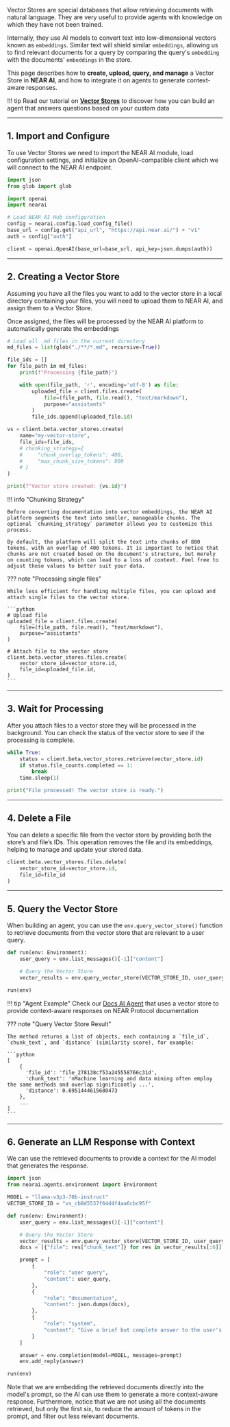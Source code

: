 Vector Stores are special databases that allow retrieving documents with natural language. They are very useful to provide agents with knowledge on which they have not been trained.

Internally, they use AI models to convert text into low-dimensional vectors known as `embeddings`. Similar text will shield similar `embeddings`, allowing us to find relevant documents for a query by comparing the query's `embedding` with the documents' `embeddings` in the store.

This page describes how to **create, upload, query, and manage** a Vector Store in **NEAR AI**, and how to integrate it on agents to generate context-aware responses.

!!! tip
    Read our tutorial on [**Vector Stores**](../tutorials/rag/introduction.md) to discover how you can build an agent that answers questions based on your custom data

---


## 1. Import and Configure

To use Vector Stores we need to import the NEAR AI module, load configuration settings, and initialize an OpenAI-compatible client which we will connect to the NEAR AI endpoint.

```py
import json
from glob import glob

import openai
import nearai

# Load NEAR AI Hub configuration
config = nearai.config.load_config_file()
base_url = config.get("api_url", "https://api.near.ai/") + "v1"
auth = config["auth"]

client = openai.OpenAI(base_url=base_url, api_key=json.dumps(auth))
```

---

## 2. Creating a Vector Store

Assuming you have all the files you want to add to the vector store in a local directory containing your files, you will need to upload them to NEAR AI, and assign them to a Vector Store.

Once assigned, the files will be processed by the NEAR AI platform to automatically generate the embeddings 

```python
# Load all .md files in the current directory
md_files = list(glob("./**/*.md", recursive=True))

file_ids = []
for file_path in md_files:
    print(f"Processing {file_path}")

    with open(file_path, 'r', encoding='utf-8') as file:
        uploaded_file = client.files.create(
            file=(file_path, file.read(), "text/markdown"),
            purpose="assistants"
        )
        file_ids.append(uploaded_file.id)

vs = client.beta.vector_stores.create(
    name="my-vector-store",
    file_ids=file_ids,
    # chunking_strategy={
    #     "chunk_overlap_tokens": 400,
    #     "max_chunk_size_tokens": 800
    # }
)

print(f"Vector store created: {vs.id}")
```

!!! info "Chunking Strategy"

    Before converting documentation into vector embeddings, the NEAR AI platform segments the text into smaller, manageable chunks. The optional `chunking_strategy` parameter allows you to customize this process.

    By default, the platform will split the text into chunks of 800 tokens, with an overlap of 400 tokens. It is important to notice that chunks are not created based on the document's structure, but merely on counting tokens, which can lead to a loss of context. Feel free to adjust these values to better suit your data.

??? note "Processing single files"

    While less efficient for handling multiple files, you can upload and attach single files to the vector store.

    ```python
    # Upload file
    uploaded_file = client.files.create(
        file=(file_path, file.read(), "text/markdown"),
        purpose="assistants"
    )

    # Attach file to the vector store
    client.beta.vector_stores.files.create(
        vector_store_id=vector_store.id,
        file_id=uploaded_file.id,
    )
    ```

---

## 3. Wait for Processing

After you attach files to a vector store they will be processed in the background. You can check the status of the vector store to see if the processing is complete.

```python
while True:
    status = client.beta.vector_stores.retrieve(vector_store.id)
    if status.file_counts.completed == 1:
        break
    time.sleep(1)

print("File processed! The vector store is ready.")
```

---

## 4. Delete a File

You can delete a specific file from the vector store by providing both the store’s and file’s IDs. This operation removes the file and its embeddings, helping to manage and update your stored data.

```python
client.beta.vector_stores.files.delete(
    vector_store_id=vector_store.id,
    file_id=file_id
)
```

---

## 5. Query the Vector Store

When building an agent, you can use the `env.query_vector_store()` function to retrieve documents from the vector store that are relevant to a user query.

```py title="agent.py"
def run(env: Environment):
    user_query = env.list_messages()[-1]["content"]

    # Query the Vector Store
    vector_results = env.query_vector_store(VECTOR_STORE_ID, user_query)

run(env)
```

!!! tip "Agent Example"
    Check our [Docs AI Agent](https://app.near.ai/agents/gagdiez.near/docs-gpt/latest/source) that uses a vector store to provide context-aware responses on NEAR Protocol documentation


??? note "Query Vector Store Result"

    The method returns a list of objects, each containing a `file_id`, `chunk_text`, and `distance` (similarity score), for example:

    ```python
    [
        {
          'file_id': 'file_278138cf53a245558766c31d',
          'chunk_text': 'nMachine learning and data mining often employ the same methods and overlap significantly ...',
          'distance': 0.6951444615680473
        },
        ...
    ]
    ```

---

## 6. Generate an LLM Response with Context

We can use the retrieved documents to provide a context for the AI model that generates the response.

```python
import json
from nearai.agents.environment import Environment

MODEL = "llama-v3p3-70b-instruct"
VECTOR_STORE_ID = "vs_cb8d5537f64d4f4aa6cbc95f"

def run(env: Environment):
    user_query = env.list_messages()[-1]["content"]

    # Query the Vector Store
    vector_results = env.query_vector_store(VECTOR_STORE_ID, user_query)
    docs = [{"file": res["chunk_text"]} for res in vector_results[:6]]

    prompt = [
        {
            "role": "user query",
            "content": user_query,
        },
        {
            "role": "documentation",
            "content": json.dumps(docs),
        },
        {
            "role": "system",
            "content": "Give a brief but complete answer to the user's query, staying as true as possible to the documentation SPECIALLY when dealing with code."
        }
    ]

    answer = env.completion(model=MODEL, messages=prompt)
    env.add_reply(answer)

run(env)
```

Note that we are embedding the retrieved documents directly into the model's prompt, so the AI can use them to generate a more context-aware response. Furthermore, notice that we are not using all the documents retrieved, but only the first six, to reduce the amount of tokens in the prompt, and filter out less relevant documents.